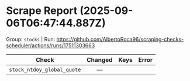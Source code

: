 # Scrape Report (2025-09-06T06:47:44.887Z)

Group: `stocks`  |  Run: https://github.com/AlbertoRoca96/scraping-checks-scheduler/actions/runs/17511303663

| Check | Changed | Keys | Error |
|---|:---:|:--|:--|
| `stock_ntdoy_global_quote` | — |  |  |
